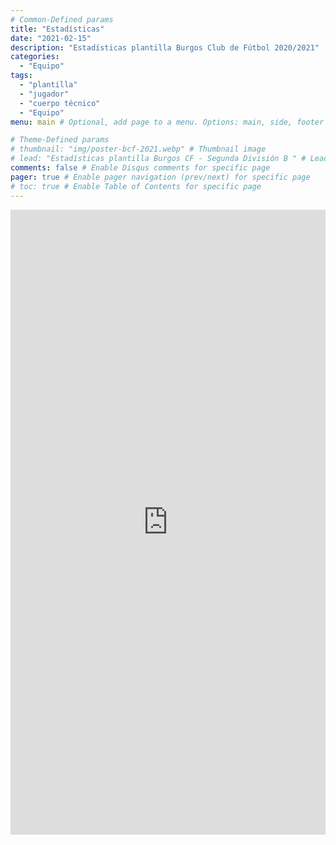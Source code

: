 ```yaml
---
# Common-Defined params
title: "Estadísticas"
date: "2021-02-15"
description: "Estadísticas plantilla Burgos Club de Fútbol 2020/2021"
categories:
  - "Equipo"
tags:
  - "plantilla"
  - "jugador"
  - "cuerpo técnico"
  - "Equipo"
menu: main # Optional, add page to a menu. Options: main, side, footer

# Theme-Defined params
# thumbnail: "img/poster-bcf-2021.webp" # Thumbnail image
# lead: "Estadísticas plantilla Burgos CF - Segunda División B " # Lead text
comments: false # Enable Disqus comments for specific page
pager: true # Enable pager navigation (prev/next) for specific page
# toc: true # Enable Table of Contents for specific page
---
```


<iframe style="border:0px" height="1000" width="100%" src="https://www.lapreferente.com/widgetEquipo.php?tipo=plantilla&comp=11619&colorFondo=FFFFFF&colorFondoCabecera=&colorTextoCabecera=FFFFFF&anchoEscudos=25&fontSize=11&favorito=&IDequipo=6869" frameborder="0"></iframe>



